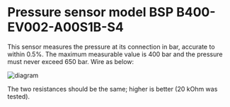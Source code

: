 # Pressure sensor model BSP B400-EV002-A00S1B-S4

This sensor measures the pressure at its connection in bar,
accurate to within 0.5%. The maximum measurable value is 400 bar and
the pressure must never exceed 650 bar. Wire as below:

![diagram](https://user-images.githubusercontent.com/24684698/40881486-96379a02-6695-11e8-862d-57b5288eaa22.png)

The two resistances should be the same; higher is better (20 kOhm was tested).
